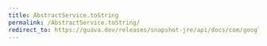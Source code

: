 ```yaml
---
title: AbstractService.toString
permalink: /AbstractService.toString/
redirect_to: https://guava.dev/releases/snapshot-jre/api/docs/com/google/common/util/concurrent/AbstractService.html#toString--
---
```

